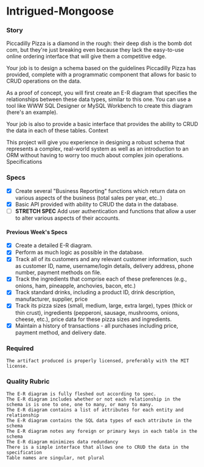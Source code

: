 # Intrigued-Mongoose

### Story

Piccadilly Pizza is a diamond in the rough: their deep dish is the bomb dot com, but they're just breaking even because they lack the easy-to-use online ordering interface that will give them a competitive edge.

Your job is to design a schema based on the guidelines Piccadilly Pizza has provided, complete with a programmatic component that allows for basic to CRUD operations on the data.

As a proof of concept, you will first create an E-R diagram that specifies the relationships between these data types, similar to this one. You can use a tool like WWW SQL Designer or MySQL Workbench to create this diagram (here's an example).

Your job is also to provide a basic interface that provides the ability to CRUD the data in each of these tables.
Context

This project will give you experience in designing a robust schema that represents a complex, real-world system as well as an introduction to an ORM without having to worry too much about complex join operations.
Specifications

### Specs

- [x] Create several "Business Reporting" functions which return data on various aspects of the business (total sales per year, etc..)
- [x] Basic API provided with ability to CRUD the data in the database.
- [ ] __STRETCH SPEC__ Add user authentication and functions that allow a user to alter various aspects of their accounts.

#### Previous Week's Specs

- [x] Create a detailed E-R diagram.
- [x] Perform as much logic as possible in the database.
- [x] Track all of its customers and any relevant customer information, such as customer ID, name, username/login details, delivery address, phone number, payment methods on file.
- [x] Track the ingredients that comprise each of these preferences (e.g., onions, ham, pineapple, anchovies, bacon, etc.)
- [x] Track standard drinks, including a product ID, drink description, manufacturer, supplier, price
- [x] Track its pizza sizes (small, medium, large, extra large), types (thick or thin crust), ingredients (pepperoni, sausage, mushrooms, onions, cheese, etc.), price data for these pizza sizes and ingredients.
- [x] Maintain a history of transactions - all purchases including price, payment method, and delivery date.

### Required

    The artifact produced is properly licensed, preferably with the MIT license.

### Quality Rubric

    The E-R diagram is fully fleshed out according to spec.
    The E-R diagram includes whether or not each relationship in the schema is is one to one, one to many, or many to many.
    The E-R diagram contains a list of attributes for each entity and relationship
    The E-R diagram contains the SQL data types of each attribute in the schema
    The E-R diagram notes any foreign or primary keys in each table in the schema
    The E-R diagram minimizes data redundancy
    There is a simple interface that allows one to CRUD the data in the specification
    Table names are singular, not plural
